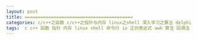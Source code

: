 ```yaml
---
layout: post
title: =========================================
categories: c/c++之函数 c/c++之指针与内存 linux之shell 深入学习之算法 delphi之多线程 delphi之系统调用 delphi之基础语法 delphi之异常处理 软件质量之稳定性 delphi之指针与内存 delphi之函数 delphi之dll delphi之容器类 编程人生 delphi之面向对象 delphi之字符串 深入学习之编译原理 delphi之时间日期 delphi之精确使用api delphi之文件操作 软件质量之可配置 深入学习之操作系统 java之设计模式 java之面向对象 深入学习之面向对象 深入学习之设计模式 好资源之环境搭建 好资源之常见问题解决 数据库之sql  好资源之开发小纸条 linux之常用命令 delphi之应用程序框架 delphi之控件 好资源之开发神器 linux之基础 深入学习之网络原理 c/c++之预处理 c/c++之面向对象 软件质量之内存管理 深入学习之内存管理 软件质量之性能 c/c++之字符串 delphi之常见网络包解析 delphi之数据库编程 好资源之开源项目 项目管理之版本控制 好资源之学习资源 深入学习之数据库原理 python之基础 学习计划 开发总结 数据库之oracle c/c++之多线程 c/c++之dll 深入学习之多线程 项目管理之测试  python之网络爬虫 python之函数 python之学习笔记 python之函数式编程 python之web框架 python之web开发 python之多线程 python之网络编程 python之多进程 python之数据库 数据库之mysql delphi之流 delphi之多进程 金融证券知识 python之异常处理 python之动态类型 python之内存管理 delphi之消息机制 windows之消息机制 深入学习之数据结构 重学算法与数据结构 python之面向对象 java之内存管理 前端之html 重学html 前端之css 重学css 软件质量之开发规范 好资源之开发工具 delphi之数据库 数据库之sqlserver c/c++之精确使用api 软件质量之资源管理 python之测试 深入学习之文本处理 前端之JavaScript delphi之网络编程 c/c++之数据库 python之数据分析 深入学习之计算机组成原理 c/c++之多进程 linux之多进程
tags:  c c++ 函数 指针 内存 linux shell 命令行 io 正则表达式 awk 算法 回溯法 排序 冒泡排序 delphi 集合 多线程 windows api 异常 异常处理 dll uses 枚举 数组 教程 博客 论坛 property 字符串 面向对象 oop 编译原理 类型转换 封装 重用 时间 日期 string ini 事件 互斥 信号 计时器 编译 链接 动态链接 静态链接 tthread freeonterminate java 设计模式 ubuntu 双系统 y470 lamp php apache mysql 显卡 jdk android ibus 数据库 sql 文件操作 文件搜索 命令搜索 字符串搜索 帮助命令 压缩 关机 重启 tedit tlable 挂载 vim 磁盘管理 格式化 用户 用户组 vcl synchronize 网络 预处理 宏 开发工具 make makefile gcc 构造 析构 tlist tobjectlist tstack tqueue new dispose getmen freemem 内存泄漏 文件 目录 format trim gdb 调试 函数指针 线程 tstringgrid xml stringreplace sharemem record 野指针 控件 ado oracle adoquery ora-00937 开源项目 编辑器 sublime github git 版本控制 google 编程人生 red-hat ifconfig ip firefox 浏览器 dpr application markdown 排版 oleinitialize coinitialize coinitializeex afxoleinit com ole foxpro dbf vfp 接口 jekyll python python2 python3 lisp ruby out FillChar 拷贝构造函数 学习 计划 总结 hint 内存管理 开发规范 测试 bde 学习计划 开发总结 源代码 爬虫 urllib urllib2 urlerror httperror cookie beautifulsoup 存储过程 plsql 弹出框 函数式编程 django flask web http html 服务器 框架 多线程同步 网络编程 tcp udp socket 多进程 操作系统 unix 流 文件流 内存流 互斥量 线程同步 集合竞价 连续竞价 席位 托管模式 指定模式 交易席位 主席位 持仓席位 股东 decorator 函数对象 动态类型 上下文管理器 闭包 垃圾回收机制 基金 开放式基金 ETF LOF 货币基金 黄金ETF 证券 IT 金融 大宗交易 新三板 股转 做市 港股通 公司行为 A股 B股 H股 N股 S股 ST股 PT股 权证 期权 期权合约 个股期权合约 做空 买空 卖空 消息机制 消息系统 tobject 类 对象 金融证券 股票 债券 句柄 数据结构 单链表 链表 双向链表 栈 队列 adoconnection 死锁 ora-00060 离散数学 哈希表 链式哈希表 ascii 字符编码 开地址哈希表 线程安全 finally 二叉树 树 二叉搜索树 搜索 AVL树 平衡 二叉平衡树 堆 最大值堆 最小值堆 优先级队列 TListView TListItem TListColumn TCheckBox TRadioButton 图 邻接表链表 插入排序 快速排序 归并排序 浮点数 整数 整数溢出 前端 css isp javascript 建站 视频 音频 媒体 UI 跨语言 Timer IDE VC++ 数据库原理 TComboBox SQLServer 共享内存 消息 memset strcpy strncpy 汉字 字符 数组越界 结构体 WinAPI Windows Linux 内存泄露 窗体 windbg 开发神器 procdump 数据库连接 网络爬虫 数据库会话 CPU 磁盘 IO 连接 左连接 右连接 内连接 全连接 交叉连接 DBF 二进制 证券市场 券商 交易所 金融衍生品 期货 指数 QDII 锁 Profiler 绑定变量 进程 dump WinDbg map 非法地址 网络原理 WireShark TCP 三次握手 IP UDP HTTP AQTime 性能 性能分析 函数调用 override inherited 继承 多态 汇编语言 寄存器 虚拟环境 virtualenv pip Pdb unittest 单元测试 pydoc Delphi配合VC++开发 导出函数 回调函数 ShareMem 文本处理 grep sed core GDB SIGSEGV 段错误 JavaScript JS Chrome CSS HTML vc++ 动态链接库 WS2_32.dll inet_pton 32位 64位 Indy IdTcpClient IdTcpSerever Unix fork 阻塞 非阻塞 Delphi网络编程 同步 异步 IdTcpServer ServerSocket ClientSocket tinyhttpd webbench 性能测试 vc proc 网络协议 路由器 交换机 以太网 WiFi 协议 规范 光纤 电缆 Socket C++对象内存模型 编译器 内存对齐 重载 覆盖 overload 虚函数表 虚函数表指针 拷贝 虚析构方法 运算符重载 浅拷贝 深拷贝 模板 RTTI type_info 字符数组 PChar 内存模型 经济 黄金 证券公司 投资银行 基金公司 银行 风控 清算 行情 报盘 投资系统 浅谈金融市场 投资 证监会 商业银行 中央银行 信誉 货币市场 银行间债券市场 一级市场 二级市场 资本市场 银行间 柜台交易系统 投资交易系统 基础金融工具 分级基金 互换 金融衍生工具 比较优势原理 数学 数学公式 逻辑 Delphi对象内存模型 VMT DMT debug 堆链表 windows7 汇编 DOSBox masm link edit 汇编基础学习 IDA PDB OllyDbg OD cdecl stdcall exe 自动化 程序质量 项目管理 抽象 输入 输出 耦合 内聚 解耦 excel COM FIX 数据包 应用层 会话层 编码 GBK 十进制 十六进制 UE 文件读写 大端 小端 结构体对齐 页 虚拟内存 VC VC6.0 页表寄存器 访问权限 物理内存 RAM GetSystemInfo Debug Release 资源管理器 BeautifulSoup Lxml MongoDB Ajax Cookie Session 登录 Firebug 浏览器渲染引擎 验证码 Scrapy NoSQL SQL XMLHttpRequest 源码研究 ScktComp 网络流 Homebrew 数据 数据科学 数据分析 mac pip3 Numpy matplotlib pandas csv 硬件 cpu 主频 指令 一级缓存 二级缓存 互斥锁 冯诺依曼瓶颈 SSD 寻址 Requests urllib3 开发者工具 curl session get post patch web.py 客户端 服务端 IOCP select kqueue epoll CRC32 IO多路复用 异步IO Proactor Reactor Singleton Facade ACE muduo GIL 元组 字典 并发 Queue Pipe 进程间通信 redis pipe UML 类图 函数调用树 re 词法分析 Dump 转储文件 用户态 内核态
---
```

